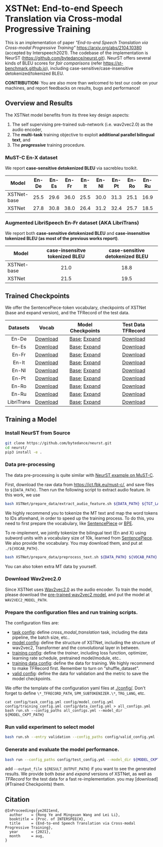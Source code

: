 # XSTNet: End-to-end Speech Translation via Cross-modal Progressive Training
This is an implementation of paper 
*"End-to-end Speech Translation via Cross-modal Progressive Training"* 
https://arxiv.org/abs/2104.10380 (accepted by Interspeech2021).
The codebase of the implementation is NeurST (https://github.com/bytedance/neurst.git).
NeurST offers several kinds of BLEU scores for *fair comparisons* (refer https://st-benchmark.github.io), 
including case-sensitive/case-insensitive detokenized/tokenized BLEU.

**CONTRIBUTION:**
You are also more than welcomed to test our code on your machines, and report feedbacks on results, bugs and performance!


## Overview and Results
The XSTNet model benefits from its three key design aspects:
1. The self supervising pre-trained sub-network (i.e. wav2vec2.0) as the audio encoder, 
2. The **multi-task** training objective to exploit **additional parallel bilingual text**, and 
3. The ***progressive*** training procedure.

### MuST-C En-X dataset
We report **case-sensitive detokenized BLEU** via sacrebleu toolkit.


| Model      | En-De | En-Es | En-Fr | En-It | En-Nl | En-Pt | En-Ro | En-Ru | Avg.  |
| ---------- |:-----:|:-----:|:-----:|:-----:|:-----:|:-----:|:-----:|:-----:|:-----:|
|XSTNet-base |	25.5 | 29.6  | 36.0  | 25.5  | 30.0  | 31.3  | 25.1  | 16.9  | 29.0  |
|XSTNet	     |  27.8 | 30.8  | 38.0  | 26.4  | 31.2  | 32.4  | 25.7  | 18.5  | 30.3  |

### Augmented LibriSpeech En-Fr dataset (AKA LibriTrans)
We report both **case-sensitive detokenized BLEU** and **case-insensitive tokenized BLEU (as most of the previous works report)**.

| Model      | case-insensitve tokenized BLEU  | case-sensitive detokenized BLEU |
| ---------- | :-----------------------------: | :------------------------------:| 
|XSTNet-base |	             21.0              |               18.8              |
|XSTNet	     |               21.5              |               19.5              |

## Trained Checkpoints
We offer the SentencePiece-token vocabulary, checkpoints of XSTNet (base and expand version), and the TFRecord of the test data.

| **Datasets** |  **Vocab**  | **Model Checkpoints** | **Test Data TFRecord** |
|:--------:|:-------:|:----------:| :--------:|
| En-De    | [Download](http://sf3-ttcdn-tos.pstatp.com/obj/nlp-opensource/interspeech2021/xstnet/mustc_en-de/vocab.zip)  |  [Base](http://sf3-ttcdn-tos.pstatp.com/obj/nlp-opensource/interspeech2021/xstnet/mustc_en-de/xstnet_base.zip); [Expand](http://sf3-ttcdn-tos.pstatp.com/obj/nlp-opensource/interspeech2021/xstnet/mustc_en-de/xstnet_expand.zip)  | [Download](http://sf3-ttcdn-tos.pstatp.com/obj/nlp-opensource/interspeech2021/xstnet/mustc_en-de/tst-COMMON.tfrecords-00000-of-00001) |
| En-Es    | [Download](http://sf3-ttcdn-tos.pstatp.com/obj/nlp-opensource/interspeech2021/xstnet/mustc_en-es/vocab.zip)  |  [Base](http://sf3-ttcdn-tos.pstatp.com/obj/nlp-opensource/interspeech2021/xstnet/mustc_en-es/xstnet_base.zip); [Expand](http://sf3-ttcdn-tos.pstatp.com/obj/nlp-opensource/interspeech2021/xstnet/mustc_en-es/xstnet_expand.zip)  | [Download](http://sf3-ttcdn-tos.pstatp.com/obj/nlp-opensource/interspeech2021/xstnet/mustc_en-es/tst-COMMON.tfrecords-00000-of-00001) |
| En-Fr    | [Download](http://sf3-ttcdn-tos.pstatp.com/obj/nlp-opensource/interspeech2021/xstnet/mustc_en-fr/vocab.zip)  |  [Base](http://sf3-ttcdn-tos.pstatp.com/obj/nlp-opensource/interspeech2021/xstnet/mustc_en-fr/xstnet_base.zip); [Expand](http://sf3-ttcdn-tos.pstatp.com/obj/nlp-opensource/interspeech2021/xstnet/mustc_en-fr/xstnet_expand.zip)  | [Download](http://sf3-ttcdn-tos.pstatp.com/obj/nlp-opensource/interspeech2021/xstnet/mustc_en-fr/tst-COMMON.tfrecords-00000-of-00001) |
| En-It    | [Download](http://sf3-ttcdn-tos.pstatp.com/obj/nlp-opensource/interspeech2021/xstnet/mustc_en-it/vocab.zip)  |  [Base](http://sf3-ttcdn-tos.pstatp.com/obj/nlp-opensource/interspeech2021/xstnet/mustc_en-it/xstnet_base.zip); [Expand](http://sf3-ttcdn-tos.pstatp.com/obj/nlp-opensource/interspeech2021/xstnet/mustc_en-it/xstnet_expand.zip)  | [Download](http://sf3-ttcdn-tos.pstatp.com/obj/nlp-opensource/interspeech2021/xstnet/mustc_en-it/tst-COMMON.tfrecords-00000-of-00001) |
| En-Nl    | [Download](http://sf3-ttcdn-tos.pstatp.com/obj/nlp-opensource/interspeech2021/xstnet/mustc_en-nl/vocab.zip)  |  [Base](http://sf3-ttcdn-tos.pstatp.com/obj/nlp-opensource/interspeech2021/xstnet/mustc_en-nl/xstnet_base.zip); [Expand](http://sf3-ttcdn-tos.pstatp.com/obj/nlp-opensource/interspeech2021/xstnet/mustc_en-nl/xstnet_expand.zip)  | [Download](http://sf3-ttcdn-tos.pstatp.com/obj/nlp-opensource/interspeech2021/xstnet/mustc_en-nl/tst-COMMON.tfrecords-00000-of-00001) |
| En-Pt    | [Download](http://sf3-ttcdn-tos.pstatp.com/obj/nlp-opensource/interspeech2021/xstnet/mustc_en-pt/vocab.zip)  |  [Base](http://sf3-ttcdn-tos.pstatp.com/obj/nlp-opensource/interspeech2021/xstnet/mustc_en-pt/xstnet_base.zip); [Expand](http://sf3-ttcdn-tos.pstatp.com/obj/nlp-opensource/interspeech2021/xstnet/mustc_en-pt/xstnet_expand.zip)  | [Download](http://sf3-ttcdn-tos.pstatp.com/obj/nlp-opensource/interspeech2021/xstnet/mustc_en-pt/tst-COMMON.tfrecords-00000-of-00001) |
| En-Ro    | [Download](http://sf3-ttcdn-tos.pstatp.com/obj/nlp-opensource/interspeech2021/xstnet/mustc_en-ro/vocab.zip)  |  [Base](http://sf3-ttcdn-tos.pstatp.com/obj/nlp-opensource/interspeech2021/xstnet/mustc_en-ro/xstnet_base.zip); [Expand](http://sf3-ttcdn-tos.pstatp.com/obj/nlp-opensource/interspeech2021/xstnet/mustc_en-ro/xstnet_expand.zip)  | [Download](http://sf3-ttcdn-tos.pstatp.com/obj/nlp-opensource/interspeech2021/xstnet/mustc_en-ro/tst-COMMON.tfrecords-00000-of-00001) |
| En-Ru    | [Download](http://sf3-ttcdn-tos.pstatp.com/obj/nlp-opensource/interspeech2021/xstnet/mustc_en-ru/vocab.zip)  |  [Base](http://sf3-ttcdn-tos.pstatp.com/obj/nlp-opensource/interspeech2021/xstnet/mustc_en-ru/xstnet_base.zip); [Expand](http://sf3-ttcdn-tos.pstatp.com/obj/nlp-opensource/interspeech2021/xstnet/mustc_en-ru/xstnet_expand.zip)  | [Download](http://sf3-ttcdn-tos.pstatp.com/obj/nlp-opensource/interspeech2021/xstnet/mustc_en-ru/tst-COMMON.tfrecords-00000-of-00001) |
|LibriTrans| [Download](http://sf3-ttcdn-tos.pstatp.com/obj/nlp-opensource/interspeech2021/xstnet/libritrans/vocab.zip)  |  [Base](http://sf3-ttcdn-tos.pstatp.com/obj/nlp-opensource/interspeech2021/xstnet/libritrans/xstnetl_base.zip); [Expand](http://sf3-ttcdn-tos.pstatp.com/obj/nlp-opensource/interspeech2021/xstnet/libritrans/xstnet_expand.zip)   | [Download](http://sf3-ttcdn-tos.pstatp.com/obj/nlp-opensource/interspeech2021/xstnet/libritrans/test.tfrecords-00000-of-00001) |



## Training a Model

### Install NeurST from Source

```bash
git clone https://github.com/bytedance/neurst.git
cd neurst/
pip3 install -e .
```

### Data pre-processing

The data pre-processing is quite similar with [NeurST example on MuST-C](https://github.com/bytedance/neurst/blob/master/examples/speech_to_text/must-c/README.md).

First, download the raw data from https://ict.fbk.eu/must-c/, and save files to ```${DATA_PATH}```.
Then run the following script to extract audio feature. In this work, we use
```bash
bash XSTNet/prepare_data/extract_audio_feature.sh ${DATA_PATH} ${TGT_LANG}
```

We highly recommend you to tokenize the MT text and map the word tokens to IDs aforehand, in order to speed up the training process.
To do this, you need to first prepare the vocabulary, like [SentencePiece](https://github.com/google/sentencepiece) or [BPE](https://github.com/rsennrich/subword-nmt).

To re-implement, we jointly tokenize the bilingual text (En and X) using subword units with a vocabulary size of 10k, learned from [SentencePiece](https://github.com/google/sentencepiece).
We also provide the vocabulary. You may download them, and put at ```./${VOCAB_PATH}```.

```bash
bash XSTNet/prepare_data/preprocess_text.sh ${DATA_PATH} ${VOCAB_PATH} ${TGT_LANG}
``` 
You can also token extra MT data by yourself.

### Download Wav2vec2.0

Since XSTNet uses [Wav2vec2.0](https://github.com/pytorch/fairseq/blob/master/examples/wav2vec/README.md) as the audio encoder. 
To train the model, please download the [pre-trained wav2vec2 model](https://dl.fbaipublicfiles.com/fairseq/wav2vec/wav2vec_small.pt),
and put the model at ```WAV2VEC2_MODEL_PATH```.


### Prepare the configuration files and run training scripts.
The configuration files are: 
- [task config](config/task_config.yml): define *cross_modal_translation* task, including the data pipeline, the batch size, etc..
- [model config](config/model_config.yml): define the structure of XSTNet, including the structure of wav2vec2, Transformer and the convolutional layer in between.
- [training config](config/training_config.yml): define the *trainer*, including loss function, optimizer, learning rate schedule, pretrained model/module, etc..
- [training data config](config/data_config.yml): define the data for training. We highly recommend to make TFRecord first. Remember to turn on "shuffle_dataset".
- [valid config](config/valid_config.yml): define the data for validation and the metric to save the model checkpoints.

We offer the template of the configuration yaml files at [./config/](config). 
Don't forget to define ```\*_TFRECORD_PATH```, ```SPM_SUBTOKENIZER.\*```, ```TRG_LANG```, etc.

```
cat config/task_config.yml config/model_config.yml config/training_config.yml config/data_config.yml > all_configs.yml
bash run.sh --config_paths all_configs.yml --model_dir ${MODEL_CKPT_PATH}
```

### Run valid experiment to select model
```bash
bash run.sh --entry validation --config_paths config/valid_config.yml --model_dir ${MODEL_CKPT_PATH}
```

### Generate and evaluate the model performance.
```bash
bash run --config_paths config/test_config.yml --model_dir ${MODEL_CKPT_PATH}/best_avg
```
add ```--output_file ${RESULT_OUTPUT_PATH}``` if you want to see the generated results.
We provide both *base* and *expand* versions of XSTNet, as well as *TFRecord* for the test data for a fast re-implementation. you may [download](#Trained Checkpoints) them.

## Citation
```
@InProceedings{ye2021end,
  author    = {Rong Ye and Mingxuan Wang and Lei Li},
  booktitle = {Proc. of INTERSPEECH},
  title     = {End-to-end Speech Translation via Cross-modal Progressive Training},
  year      = {2021},
  month     = aug,
}
```

